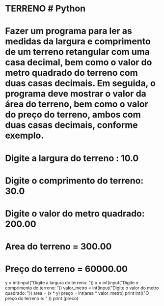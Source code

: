 # TERRENO # Python  
# Fazer um programa para ler as medidas da largura e comprimento de um terreno retangular com uma casa decimal, bem como o valor do metro quadrado do terreno com duas casas decimais. Em seguida, o programa deve mostrar o valor da área do terreno, bem como o valor do preço do terreno, ambos com duas casas decimais, conforme exemplo. 
# Digite a largura do terreno : 10.0
# Digite o comprimento do terreno: 30.0
# Digite o valor do metro quadrado: 200.00
# Area do terreno = 300.00
# Preço do terreno = 60000.00

y = int(input("Digite a largura do terreno: "))
x = int(input("Digite o comprimento do terreno: "))
valor_metro = int(input("Digite o valor do metro quadrado: "))
area = (x * y)
preço = int(area * valor_metro)
print int(("O preço do terreno é: " ))
print (preco)